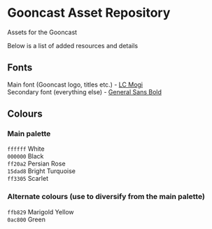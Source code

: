 # Gooncast Asset Repository
Assets for the Gooncast

Below is a list of added resources and details

## Fonts
Main font (Gooncast logo, titles etc.) - [LC Mogi](https://fontesk.com/lc-mogi-font/)  
Secondary font (everything else) - [General Sans Bold](https://www.fontshare.com/fonts/general-sans)

## Colours
### Main palette
`ffffff` White  
`000000` Black  
`ff20a2` Persian Rose  
`15dad8` Bright Turquoise  
`ff3305` Scarlet  
### Alternate colours (use to diversify from the main palette)
`ffb829` Marigold Yellow  
`0ac800` Green
